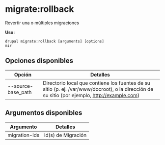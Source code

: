 # migrate:rollback
Revertir una o múltiples migraciones

**Uso:**
```
drupal migrate:rollback [arguments] [options]
mir
```

## Opciones disponibles
Opción | Detalles
-------|-------------
--source-base_path | Directorio local que contiene los fuentes de su sitio (p. ej. /var/www/docroot), o la dirección de su sitio (por ejemplo, http://example.com)

## Argumentos disponibles
Argumento | Detalles
---------|-------------
migration-ids | id(s) de Migración
